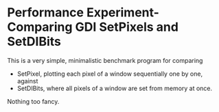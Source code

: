 # Performance Experiment- Comparing GDI SetPixels and SetDIBits

This is a very simple, minimalistic benchmark program for comparing
*	SetPixel, plotting each pixel of a window sequentially one by one, against
*	SetDIBits, where all pixels of a window are set from memory at once.

Nothing too fancy.
